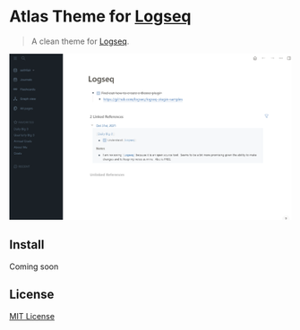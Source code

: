 # Atlas Theme for [Logseq](http://logseq.com)

> A clean theme for [Logseq](http://logseq.com).

![Screenshot](./screenshot.png)

## Install
Coming soon

## License

[MIT License](./LICENSE)
